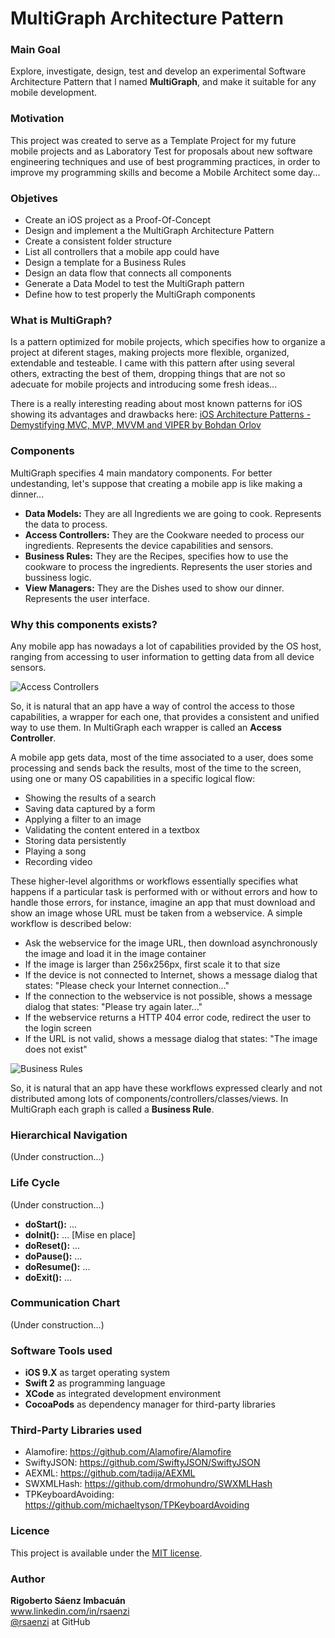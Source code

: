 # MultiGraph Architecture Pattern

### Main Goal
Explore, investigate, design, test and develop an experimental Software Architecture Pattern that I named **MultiGraph**, and make it suitable for any mobile development.

### Motivation
This project was created to serve as a Template Project for my future mobile projects and as Laboratory Test for proposals about new software engineering techniques and use of best programming practices, in order to improve my programming skills and become a Mobile Architect some day...

### Objetives
* Create an iOS project as a Proof-Of-Concept
* Design and implement a the MultiGraph Architecture Pattern
* Create a consistent folder structure
* List all controllers that a mobile app could have
* Design a template for a Business Rules
* Design an data flow that connects all components
* Generate a Data Model to test the MultiGraph pattern
* Define how to test properly the MultiGraph components

### What is MultiGraph?
Is a pattern optimized for mobile projects, which specifies how to organize a project at diferent stages, making projects more flexible, organized, extendable and testeable. I came with this pattern after using several others, extracting the best of them, dropping things that are not so adecuate for mobile projects and introducing some fresh ideas...

There is a really interesting reading about most known patterns for iOS showing its advantages and drawbacks here:
[iOS Architecture Patterns - Demystifying MVC, MVP, MVVM and VIPER by Bohdan Orlov](https://medium.com/ios-os-x-development/ios-architecture-patterns-ecba4c38de52)

### Components
MultiGraph specifies 4 main mandatory components. For better undestanding, let's suppose that creating a mobile app is like making a dinner...
* **Data Models:** They are all Ingredients we are going to cook. Represents the data to process.
* **Access Controllers:** They are the Cookware needed to process our ingredients. Represents the device capabilities and sensors.
* **Business Rules:** They are the Recipes, specifies how to use the cookware to process the ingredients. Represents the user stories and bussiness logic.
* **View Managers:** They are the Dishes used to show our dinner. Represents the user interface.

### Why this components exists?
Any mobile app has nowadays a lot of capabilities provided by the OS host, ranging from accessing to user information to getting data from all device sensors.

![Access Controllers](https://cloud.githubusercontent.com/assets/2594928/18102670/fcb859aa-6eb8-11e6-9978-545818412cc2.png)

So, it is natural that an app have a way of control the access to those capabilities, a wrapper for each one, that provides a consistent and unified way to use them. In MultiGraph each wrapper is called an **Access Controller**.


A mobile app gets data, most of the time associated to a user, does some processing and sends back the results, most of the time to the screen, using one or many OS capabilities in a specific logical flow:
* Showing the results of a search
* Saving data captured by a form
* Applying a filter to an image
* Validating the content entered in a textbox
* Storing data persistently
* Playing a song
* Recording video

These higher-level algorithms or workflows essentially specifies what happens if a particular task is performed with or without errors and how to handle those errors, for instance, imagine an app that must download and show an image whose URL must be taken from a webservice. A simple workflow is described below:
* Ask the webservice for the image URL, then download asynchronously the image and load it in the image container
* If the image is larger than 256x256px, first scale it to that size
* If the device is not connected to Internet, shows a message dialog that states: "Please check your Internet connection..."
* If the connection to the webservice is not possible, shows a message dialog that states: "Please try again later..."
* If the webservice returns a HTTP 404 error code, redirect the user to the login screen
* If the URL is not valid, shows a message dialog that states: "The image does not exist"

![Business Rules](https://cloud.githubusercontent.com/assets/2594928/18102677/026999c2-6eb9-11e6-96c7-61ce914e4384.png)

So, it is natural that an app have these workflows expressed clearly and not distributed among lots of components/controllers/classes/views. In MultiGraph each graph is called a **Business Rule**.


### Hierarchical Navigation
(Under construction...)

### Life Cycle
(Under construction...)
* **doStart():** ...
* **doInit():** ... [Mise en place]
* **doReset():** ...
* **doPause():** ...
* **doResume():** ...
* **doExit():** ...

### Communication Chart
(Under construction...)

### Software Tools used
* **iOS 9.X** as target operating system  
* **Swift 2** as programming language  
* **XCode** as integrated development environment
* **CocoaPods** as dependency manager for third-party libraries

### Third-Party Libraries used
* Alamofire: https://github.com/Alamofire/Alamofire
* SwiftyJSON: https://github.com/SwiftyJSON/SwiftyJSON
* AEXML: https://github.com/tadija/AEXML
* SWXMLHash: https://github.com/drmohundro/SWXMLHash
* TPKeyboardAvoiding: https://github.com/michaeltyson/TPKeyboardAvoiding

### Licence
This project is available under the [MIT license](http://opensource.org/licenses/mit-license.php).

### Author
**Rigoberto Sáenz Imbacuán**  
www.linkedin.com/in/rsaenzi  
[@rsaenzi](https://github.com/rsaenzi/) at GitHub

